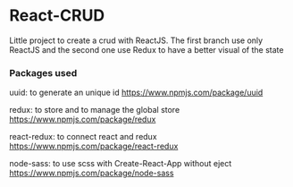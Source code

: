 # React-CRUD

Little project to create a crud with ReactJS. The first branch use only ReactJS and the second one use Redux to have a better visual of the state 

### Packages used

uuid: to generate an unique id
https://www.npmjs.com/package/uuid

redux: to store and to manage the global store
https://www.npmjs.com/package/redux

react-redux: to connect react and redux
https://www.npmjs.com/package/react-redux

node-sass: to use scss with Create-React-App without eject
https://www.npmjs.com/package/node-sass
